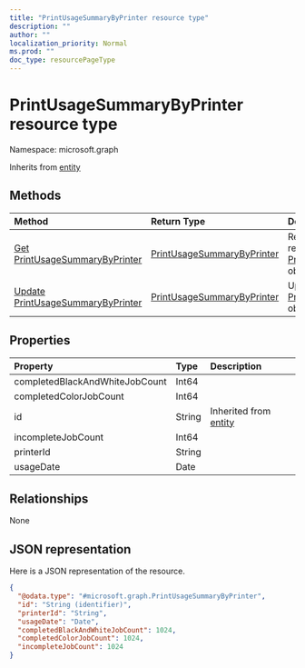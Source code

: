 ```yaml
---
title: "PrintUsageSummaryByPrinter resource type"
description: ""
author: ""
localization_priority: Normal
ms.prod: ""
doc_type: resourcePageType
---
```


# PrintUsageSummaryByPrinter resource type


Namespace: microsoft.graph




Inherits from [entity](../resources/entity.md)

## Methods
|Method|Return Type|Description|
|:---|:---|:---|
|[Get PrintUsageSummaryByPrinter](../api/printusagesummarybyprinter-get.md)|[PrintUsageSummaryByPrinter](../resources/printusagesummarybyprinter.md)|Read properties and relationships of the [PrintUsageSummaryByPrinter](../resources/printusagesummarybyprinter.md) object.|
|[Update PrintUsageSummaryByPrinter](../api/printusagesummarybyprinter-update.md)|[PrintUsageSummaryByPrinter](../resources/printusagesummarybyprinter.md)|Update the properties of a [PrintUsageSummaryByPrinter](../resources/printusagesummarybyprinter.md) object.|

## Properties
|Property|Type|Description|
|:---|:---|:---|
|completedBlackAndWhiteJobCount|Int64||
|completedColorJobCount|Int64||
|id|String| Inherited from [entity](../resources/entity.md)|
|incompleteJobCount|Int64||
|printerId|String||
|usageDate|Date||

## Relationships
None

## JSON representation
Here is a JSON representation of the resource.
<!-- {
  "blockType": "resource",
  "keyProperty": "id",
  "@odata.type": "microsoft.graph.PrintUsageSummaryByPrinter",
  "baseType": "microsoft.graph.entity",
  "openType": false
}
-->
``` json
{
  "@odata.type": "#microsoft.graph.PrintUsageSummaryByPrinter",
  "id": "String (identifier)",
  "printerId": "String",
  "usageDate": "Date",
  "completedBlackAndWhiteJobCount": 1024,
  "completedColorJobCount": 1024,
  "incompleteJobCount": 1024
}
```

